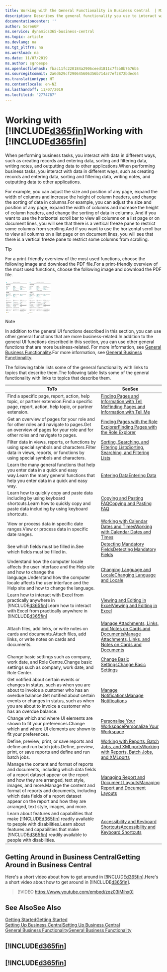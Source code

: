 ```yaml
---
title: Working with the General Functionality in Business Central  | Microsoft Docs
description: Describes the general functionality you use to interact with data in Business Central, such as entering values, sorting data, and changing views.
documentationcenter: ''
author: SorenGP
ms.service: dynamics365-business-central
ms.topic: article
ms.devlang: na
ms.tgt_pltfrm: na
ms.workload: na
ms.date: 11/07/2019
ms.author: sgroespe
ms.openlocfilehash: fbac11fc220184a2906ceed1811c7f5b0b7676b5
ms.sourcegitcommit: 2a6d629cf290645606356b714a77ef2872bdec64
ms.translationtype: HT
ms.contentlocale: en-NZ
ms.lasthandoff: 11/07/2019
ms.locfileid: "2774787"
---
```

# <a name="working-with-included365finincludesd365fin_mdmd"></a><span data-ttu-id="0aafe-103">Working with [!INCLUDE[d365fin](includes/d365fin_md.md)]</span><span class="sxs-lookup"><span data-stu-id="0aafe-103">Working with [!INCLUDE[d365fin](includes/d365fin_md.md)]</span></span>
<span data-ttu-id="0aafe-104">When performing business tasks, you interact with data in different ways, such as creating records and entering data, sorting and filtering data, writing notes, and outputting data to other applications.</span><span class="sxs-lookup"><span data-stu-id="0aafe-104">When performing business tasks, you interact with data in different ways, such as creating records and entering data, sorting and filtering data, writing notes, and outputting data to other applications.</span></span>

<span data-ttu-id="0aafe-105">For example, you can adjust the size and position of any page, expand the width of columns and increase the height of column headers, and change the sorting of data in columns.</span><span class="sxs-lookup"><span data-stu-id="0aafe-105">For example, you can adjust the size and position of any page, expand the width of columns and increase the height of column headers, and change the sorting of data in columns.</span></span> <span data-ttu-id="0aafe-106">And if you want to use the horizontal scroll bar to view all columns on a list page or on document lines, you will see that there is a vertical freeze pane to restrict some columns from scrolling.</span><span class="sxs-lookup"><span data-stu-id="0aafe-106">And if you want to use the horizontal scroll bar to view all columns on a list page or on document lines, you will see that there is a vertical freeze pane to restrict some columns from scrolling.</span></span>

> [!TIP]
> <span data-ttu-id="0aafe-107">For a print-friendly overview of the most used functions, choose the following image and download the PDF file.</span><span class="sxs-lookup"><span data-stu-id="0aafe-107">For a print-friendly overview of the most used functions, choose the following image and download the PDF file.</span></span>
>
> <span data-ttu-id="0aafe-108">[ ![](media/cheat_sheet_inline.png) ](media/cheat_sheet.pdf)</span><span class="sxs-lookup"><span data-stu-id="0aafe-108">[ ![](media/cheat_sheet_inline.png) ](media/cheat_sheet.pdf)</span></span>

> [!NOTE]
> <span data-ttu-id="0aafe-109">In addition to the general UI functions described in this section, you can use other general functions that are more business-related.</span><span class="sxs-lookup"><span data-stu-id="0aafe-109">In addition to the general UI functions described in this section, you can use other general functions that are more business-related.</span></span> <span data-ttu-id="0aafe-110">For more information, see [General Business Functionality](ui-across-business-areas.md).</span><span class="sxs-lookup"><span data-stu-id="0aafe-110">For more information, see [General Business Functionality](ui-across-business-areas.md).</span></span>

<span data-ttu-id="0aafe-111">The following table lists some of the general functionality with links to topics that describe them.</span><span class="sxs-lookup"><span data-stu-id="0aafe-111">The following table lists some of the general functionality with links to topics that describe them.</span></span>

| <span data-ttu-id="0aafe-112">To</span><span class="sxs-lookup"><span data-stu-id="0aafe-112">To</span></span> | <span data-ttu-id="0aafe-113">See</span><span class="sxs-lookup"><span data-stu-id="0aafe-113">See</span></span> |
| --- | --- |
|<span data-ttu-id="0aafe-114">Find a specific page, report, action, help topic, or partner extension.</span><span class="sxs-lookup"><span data-stu-id="0aafe-114">Find a specific page, report, action, help topic, or partner extension.</span></span> |[<span data-ttu-id="0aafe-115">Finding Pages and Information with Tell Me</span><span class="sxs-lookup"><span data-stu-id="0aafe-115">Finding Pages and Information with Tell Me</span></span>](ui-search.md) |
|<span data-ttu-id="0aafe-116">Get an overview of pages for your role and for other roles and navigate to pages.</span><span class="sxs-lookup"><span data-stu-id="0aafe-116">Get an overview of pages for your role and for other roles and navigate to pages.</span></span>|[<span data-ttu-id="0aafe-117">Finding Pages with the Role Explorer</span><span class="sxs-lookup"><span data-stu-id="0aafe-117">Finding Pages with the Role Explorer</span></span>](ui-role-explorer.md)|
| <span data-ttu-id="0aafe-118">Filter data in views, reports, or functions by using special symbols and characters.</span><span class="sxs-lookup"><span data-stu-id="0aafe-118">Filter data in views, reports, or functions by using special symbols and characters.</span></span> |[<span data-ttu-id="0aafe-119">Sorting, Searching, and Filtering Lists</span><span class="sxs-lookup"><span data-stu-id="0aafe-119">Sorting, Searching, and Filtering Lists</span></span>](ui-enter-criteria-filters.md) |
|<span data-ttu-id="0aafe-120">Learn the many general functions that help you enter data in a quick and easy way.</span><span class="sxs-lookup"><span data-stu-id="0aafe-120">Learn the many general functions that help you enter data in a quick and easy way.</span></span>|[<span data-ttu-id="0aafe-121">Entering Data</span><span class="sxs-lookup"><span data-stu-id="0aafe-121">Entering Data</span></span>](ui-enter-data.md)|
|<span data-ttu-id="0aafe-122">Learn how to quickly copy and paste data including by using keyboard shortcuts.</span><span class="sxs-lookup"><span data-stu-id="0aafe-122">Learn how to quickly copy and paste data including by using keyboard shortcuts.</span></span>|[<span data-ttu-id="0aafe-123">Copying and Pasting FAQ</span><span class="sxs-lookup"><span data-stu-id="0aafe-123">Copying and Pasting FAQ</span></span>](ui-copy-paste.md)|
| <span data-ttu-id="0aafe-124">View or process data in specific date ranges.</span><span class="sxs-lookup"><span data-stu-id="0aafe-124">View or process data in specific date ranges.</span></span> |[<span data-ttu-id="0aafe-125">Working with Calendar Dates and Times</span><span class="sxs-lookup"><span data-stu-id="0aafe-125">Working with Calendar Dates and Times</span></span>](ui-enter-date-ranges.md) |
| <span data-ttu-id="0aafe-126">See which fields must be filled in.</span><span class="sxs-lookup"><span data-stu-id="0aafe-126">See which fields must be filled in.</span></span> |[<span data-ttu-id="0aafe-127">Detecting Mandatory Fields</span><span class="sxs-lookup"><span data-stu-id="0aafe-127">Detecting Mandatory Fields</span></span>](ui-mandatory-fields.md) |
|<span data-ttu-id="0aafe-128">Understand how the computer locale affects the user interface and the Help site and how to change the language.</span><span class="sxs-lookup"><span data-stu-id="0aafe-128">Understand how the computer locale affects the user interface and the Help site and how to change the language.</span></span>|[<span data-ttu-id="0aafe-129">Changing Language and Locale</span><span class="sxs-lookup"><span data-stu-id="0aafe-129">Changing Language and Locale</span></span>](about-locale-language.md)|
|<span data-ttu-id="0aafe-130">Learn how to interact with Excel from practically anywhere in [!INCLUDE[d365fin](includes/d365fin_md.md)]</span><span class="sxs-lookup"><span data-stu-id="0aafe-130">Learn how to interact with Excel from practically anywhere in [!INCLUDE[d365fin](includes/d365fin_md.md)]</span></span>|[<span data-ttu-id="0aafe-131">Viewing and Editing in Excel</span><span class="sxs-lookup"><span data-stu-id="0aafe-131">Viewing and Editing in Excel</span></span>](across-work-with-excel.md)|
|<span data-ttu-id="0aafe-132">Attach files, add links, or write notes on cards and documents.</span><span class="sxs-lookup"><span data-stu-id="0aafe-132">Attach files, add links, or write notes on cards and documents.</span></span>|[<span data-ttu-id="0aafe-133">Manage Attachments, Links, and Notes on Cards and Documents</span><span class="sxs-lookup"><span data-stu-id="0aafe-133">Manage Attachments, Links, and Notes on Cards and Documents</span></span>](ui-how-add-link-to-record.md)|
| <span data-ttu-id="0aafe-134">Change basic settings such as company, work date, and Role Centre.</span><span class="sxs-lookup"><span data-stu-id="0aafe-134">Change basic settings such as company, work date, and Role Center.</span></span> |[<span data-ttu-id="0aafe-135">Change Basic Settings</span><span class="sxs-lookup"><span data-stu-id="0aafe-135">Change Basic Settings</span></span>](ui-change-basic-settings.md) |
|<span data-ttu-id="0aafe-136">Get notified about certain events or changes in status, such as when you are about to invoice a customer who has an overdue balance.</span><span class="sxs-lookup"><span data-stu-id="0aafe-136">Get notified about certain events or changes in status, such as when you are about to invoice a customer who has an overdue balance.</span></span>|[<span data-ttu-id="0aafe-137">Manage Notifications</span><span class="sxs-lookup"><span data-stu-id="0aafe-137">Manage Notifications</span></span>](ui-smart-notifications.md)|
| <span data-ttu-id="0aafe-138">Change which and where UI elements are shown to fit your preferences.</span><span class="sxs-lookup"><span data-stu-id="0aafe-138">Change which and where UI elements are shown to fit your preferences.</span></span>|[<span data-ttu-id="0aafe-139">Personalise Your Workspace</span><span class="sxs-lookup"><span data-stu-id="0aafe-139">Personalize Your Workspace</span></span>](ui-personalization-user.md) |
|<span data-ttu-id="0aafe-140">Define, preview, print, or save reports and define and run batch jobs.</span><span class="sxs-lookup"><span data-stu-id="0aafe-140">Define, preview, print, or save reports and define and run batch jobs.</span></span>|[<span data-ttu-id="0aafe-141">Working with Reports, Batch Jobs, and XMLports</span><span class="sxs-lookup"><span data-stu-id="0aafe-141">Working with Reports, Batch Jobs, and XMLports</span></span>](ui-work-report.md)|
| <span data-ttu-id="0aafe-142">Manage the content and format of reports and documents, including which data fields of a report dataset appear on the report and how they are arranged, text style, images, and more.</span><span class="sxs-lookup"><span data-stu-id="0aafe-142">Manage the content and format of reports and documents, including which data fields of a report dataset appear on the report and how they are arranged, text style, images, and more.</span></span>|[<span data-ttu-id="0aafe-143">Managing Report and Document Layouts</span><span class="sxs-lookup"><span data-stu-id="0aafe-143">Managing Report and Document Layouts</span></span>](ui-manage-report-layouts.md) |
|<span data-ttu-id="0aafe-144">Learn about features and capabilities that make [!INCLUDE[d365fin](includes/d365fin_md.md)] readily available to people with disabilities.</span><span class="sxs-lookup"><span data-stu-id="0aafe-144">Learn about features and capabilities that make [!INCLUDE[d365fin](includes/d365fin_md.md)] readily available to people with disabilities.</span></span>|[<span data-ttu-id="0aafe-145">Accessibility and Keyboard Shortcuts</span><span class="sxs-lookup"><span data-stu-id="0aafe-145">Accessibility and Keyboard Shortcuts</span></span>](ui-accessibility.md)|

## <a name="getting-around-in-business-central"></a><span data-ttu-id="0aafe-146">Getting Around in Business Central</span><span class="sxs-lookup"><span data-stu-id="0aafe-146">Getting Around in Business Central</span></span>
<span data-ttu-id="0aafe-147">Here's a short video about how to get around in [!INCLUDE[d365fin](includes/d365fin_md.md)].</span><span class="sxs-lookup"><span data-stu-id="0aafe-147">Here's a short video about how to get around in [!INCLUDE[d365fin](includes/d365fin_md.md)].</span></span>

> [!VIDEO https://www.youtube.com/embed/zqz03iMihx0]

## <a name="see-also"></a><span data-ttu-id="0aafe-148">See Also</span><span class="sxs-lookup"><span data-stu-id="0aafe-148">See Also</span></span>
[<span data-ttu-id="0aafe-149">Getting Started</span><span class="sxs-lookup"><span data-stu-id="0aafe-149">Getting Started</span></span>](product-get-started.md)  
[<span data-ttu-id="0aafe-150">Setting Up Business Central</span><span class="sxs-lookup"><span data-stu-id="0aafe-150">Setting Up Business Central</span></span>](setup.md)  
[<span data-ttu-id="0aafe-151">General Business Functionality</span><span class="sxs-lookup"><span data-stu-id="0aafe-151">General Business Functionality</span></span>](ui-across-business-areas.md)  

## [!INCLUDE[d365fin](includes/free_trial_md.md)]  
## [!INCLUDE[d365fin](includes/training_link_md.md)]
